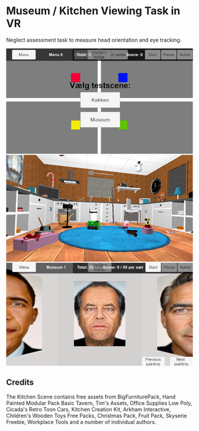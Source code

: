 # Museum / Kitchen Viewing Task in VR
Neglect assessment task to measure head orientation and eye tracking.

![Choose Scene Start Menu](https://raw.githubusercontent.com/med-material/MuseumKitchenTaskVR/master/startmenu-screenshot.png)
![Kitchen Scene](https://raw.githubusercontent.com/med-material/MuseumKitchenTaskVR/master/kitchen-screenshot.PNG)
![Museum Scene](https://raw.githubusercontent.com/med-material/MuseumKitchenTaskVR/master/museum-screenshot.png)

## Credits
The Kitchen Scene contains free assets from BigFurniturePack, Hand Painted Modular Pack Basic Tavern, Tim's Assets, Office Supplies Low Poly, Cicada's Retro Toon Cars, Kitchen Creation Kit, Arkham Interactive, Children's Wooden Toys Free Packs, Christmas Pack, Fruit Pack, Skyserie Freebie, Workplace Tools and a number of individual authors.
